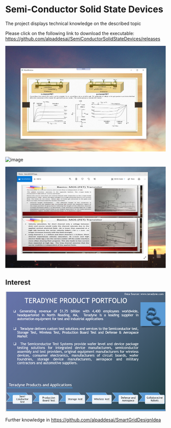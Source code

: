 # Semi-Conductor Solid State Devices

The project displays technical knowledge on the described topic

Please click on the following link to download the executable: https://github.com/alpaddesai/SemiConductorSolidStateDevices/releases

![image](FundamentalsSemiConductorDevices.png)

![image](BasicMOSFETI.jpg)

![image](BasicsMOSFETII.png)

## Interest 
![image](image5.png)


Further knowledge in https://github.com/alpaddesai/SmartGridDesignIdea

